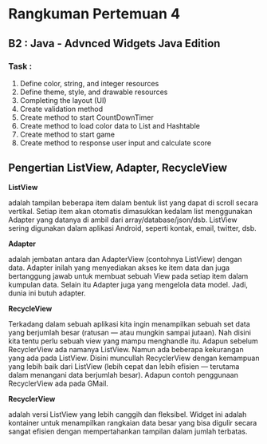 # Rangkuman Pertemuan 4

## B2 : Java - Advnced Widgets Java Edition

### Task :

1. Define color, string, and integer resources
2. Define theme, style, and drawable resources
3. Completing the layout (UI)
4. Create validation method
5. Create method to start CountDownTimer
6. Create method to load color data to List and Hashtable
7. Create method to start game
8. Create method to response user input and calculate score

## Pengertian ListView, Adapter, RecycleView

**ListView**

adalah tampilan beberapa item dalam bentuk list yang dapat di scroll secara vertikal. Setiap item akan otomatis dimasukkan kedalam list menggunakan Adapter yang datanya di ambil dari array/database/json/dsb. ListView sering digunakan dalam aplikasi Android, seperti kontak, email, twitter, dsb.

**Adapter**

adalah jembatan antara dan AdapterView (contohnya ListView) dengan data. Adapter inilah yang menyediakan akses ke item data dan juga bertanggung jawab untuk membuat sebuah View pada setiap item dalam kumpulan data. Selain itu Adapter juga yang mengelola data model. Jadi, dunia ini butuh adapter.

**RecycleView**

Terkadang dalam sebuah aplikasi kita ingin menampilkan sebuah set data yang berjumlah besar (ratusan — atau mungkin sampai jutaan). Nah disini kita tentu perlu sebuah view yang mampu menghandle itu. Adapun sebelum RecyclerView ada namanya ListView. Namun ada beberapa kekurangan yang ada pada ListView. Disini muncullah RecyclerView dengan kemampuan yang lebih baik dari ListView (lebih cepat dan lebih efisien — terutama dalam menangani data berjumlah besar). Adapun contoh penggunaan RecyclerView ada pada GMail.

**RecyclerView** 

adalah versi ListView yang lebih canggih dan fleksibel. Widget ini adalah kontainer untuk menampilkan rangkaian data besar yang bisa digulir secara sangat efisien dengan mempertahankan tampilan dalam jumlah terbatas.
